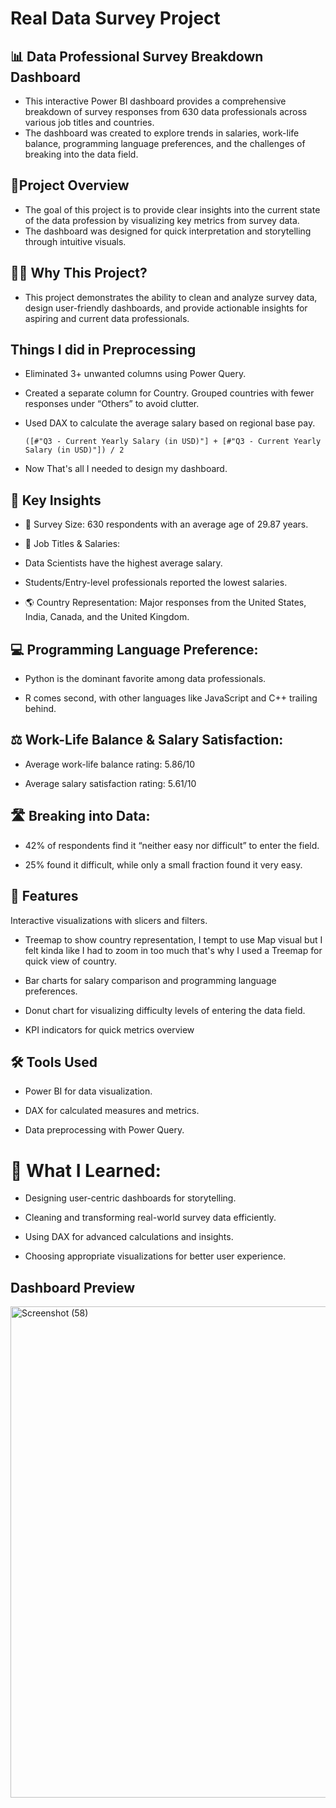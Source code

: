 # Real Data Survey Project

## 📊 Data Professional Survey Breakdown Dashboard
- This interactive Power BI dashboard provides a comprehensive breakdown of survey responses from 630 data professionals across various job titles and countries.
- The dashboard was created to explore trends in salaries, work-life balance, programming language preferences, and the challenges of breaking into the data field.
  
## 🚀Project Overview
- The goal of this project is to provide clear insights into the current state of the data profession by visualizing key metrics from survey data.
- The dashboard was designed for quick interpretation and storytelling through intuitive visuals.



## 👨‍💻 Why This Project?
- This project demonstrates the ability to clean and analyze survey data, design user-friendly dashboards, and provide actionable insights for aspiring and current data professionals.


## Things I did in Preprocessing
- Eliminated 3+ unwanted columns using Power Query.

- Created a separate column for Country. Grouped countries with fewer responses under “Others” to avoid clutter.

- Used DAX to calculate the average salary based on regional base pay.

      ([#"Q3 - Current Yearly Salary (in USD)"] + [#"Q3 - Current Yearly Salary (in USD)"]) / 2
- Now That's all I needed to design my dashboard.
  

## 🌟 Key Insights
  - 👥 Survey Size: 630 respondents with an average age of 29.87 years.

- 💼 Job Titles & Salaries:

- Data Scientists have the highest average salary.

- Students/Entry-level professionals reported the lowest salaries.

- 🌎 Country Representation: Major responses from the United States, India, Canada, and the United Kingdom.

## 💻 Programming Language Preference:

- Python is the dominant favorite among data professionals.

- R comes second, with other languages like JavaScript and C++ trailing behind.

## ⚖️ Work-Life Balance & Salary Satisfaction:

- Average work-life balance rating: 5.86/10

- Average salary satisfaction rating: 5.61/10

## 🛣️ Breaking into Data:

- 42% of respondents find it “neither easy nor difficult” to enter the field.

- 25% found it difficult, while only a small fraction found it very easy.

## 📌 Features
Interactive visualizations with slicers and filters.

- Treemap to show country representation, I tempt to use Map visual but I felt kinda like I had to zoom in too much that's why I used a Treemap for quick view of country.

- Bar charts for salary comparison and programming language preferences.

- Donut chart for visualizing difficulty levels of entering the data field.

- KPI indicators for quick metrics overview

## 🛠️ Tools Used
- Power BI for data visualization.

- DAX for calculated measures and metrics.

- Data preprocessing with Power Query.

# 🎯 What I Learned:
- Designing user-centric dashboards for storytelling.

- Cleaning and transforming real-world survey data efficiently.

- Using DAX for advanced calculations and insights.

- Choosing appropriate visualizations for better user experience.

## Dashboard Preview
<img width="1182" height="786" alt="Screenshot (58)" src="https://github.com/user-attachments/assets/cae90a6b-db2d-457d-885b-edb51227bf28" />
